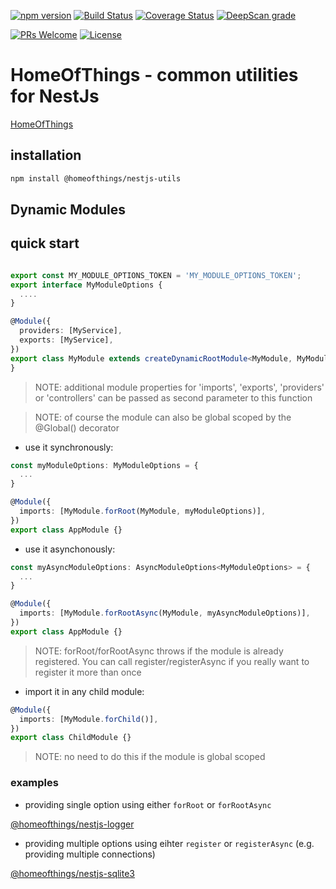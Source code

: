 [![npm version](https://badge.fury.io/js/%40homeofthings%2Fnestjs-utils.svg)](https://badge.fury.io/js/%40homeofthings%2Fnestjs-utils)
[![Build Status](https://api.travis-ci.com/gms1/HomeOfThings.svg?branch=master)](https://app.travis-ci.com/gms1/HomeOfThings)
[![Coverage Status](https://codecov.io/gh/gms1/HomeOfThings/branch/master/graph/badge.svg?flag=nestjs-utils)](https://codecov.io/gh/gms1/HomeOfThings)
[![DeepScan grade](https://deepscan.io/api/teams/439/projects/987/branches/1954/badge/grade.svg)](https://deepscan.io/dashboard#view=project&tid=439&pid=987&bid=1954)

[![PRs Welcome](https://img.shields.io/badge/PRs-welcome-brightgreen.svg?style=flat-square)](http://makeapullrequest.com)
[![License](https://img.shields.io/npm/l/@homeofthings/nestjs-utils.svg?style=flat-square)](https://github.com/gms1/HomeOfThings/blob/master/LICENSE)
# HomeOfThings - common utilities for NestJs

[HomeOfThings](https://github.com/gms1/HomeOfThings)

## installation

```bash
npm install @homeofthings/nestjs-utils
```

## Dynamic Modules

## quick start

```Typescript

export const MY_MODULE_OPTIONS_TOKEN = 'MY_MODULE_OPTIONS_TOKEN';
export interface MyModuleOptions {
  ....
}

@Module({
  providers: [MyService],
  exports: [MyService],
})
export class MyModule extends createDynamicRootModule<MyModule, MyModuleOptions>(MY_MODULE_OPTIONS_TOKEN) {
}
```

> NOTE: additional module properties for 'imports', 'exports', 'providers' or 'controllers' can be passed as second parameter to this function

<!-- -->

> NOTE: of course the module can also be global scoped by the @Global() decorator

- use it synchronously:

```Typescript
const myModuleOptions: MyModuleOptions = {
  ...
}

@Module({
  imports: [MyModule.forRoot(MyModule, myModuleOptions)],
})
export class AppModule {}

```

- use it asynchonously:

```Typescript
const myAsyncModuleOptions: AsyncModuleOptions<MyModuleOptions> = {
  ...
}

@Module({
  imports: [MyModule.forRootAsync(MyModule, myAsyncModuleOptions)],
})
export class AppModule {}

```

> NOTE: forRoot/forRootAsync throws if the module is already registered.
> You can call register/registerAsync if you really want to register it more than once

- import it in any child module:

```Typescript
@Module({
  imports: [MyModule.forChild()],
})
export class ChildModule {}
```

> NOTE: no need to do this if the module is global scoped

### examples

- providing single option using either `forRoot` or `forRootAsync`

[@homeofthings/nestjs-logger](https://github.com/gms1/HomeOfThings/tree/master/projects/node/libs/nestjs-logger/)

- providing multiple options using eihter `register` or `registerAsync` (e.g. providing multiple connections)

[@homeofthings/nestjs-sqlite3](https://github.com/gms1/HomeOfThings/tree/master/projects/node/libs/nestjs-sqlite3/)
